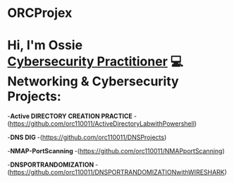 # ORCProjex
<h1>Hi, I'm Ossie <br/><a href="https://github.com/orc110011">Cybersecurity Practitioner</a>
💻 Networking & Cybersecurity Projects:</h2>

-<b>Active DIRECTORY CREATION PRACTICE </b>
-(https://github.com/orc110011/ActiveDirectoryLabwithPowershell)

-<b>DNS DIG </b>
-(https://github.com/orc110011/DNSProjects)

-<b>NMAP-PortScanning  </b>
-(https://github.com/orc110011/NMAPportScanning)

-<b>DNSPORTRANDOMIZATION </b>
-(https://github.com/orc110011/DNSPORTRANDOMIZATIONwithWIRESHARK)

  
  
